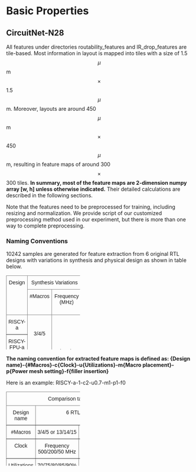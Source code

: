 # Basic Properties
## CircuitNet-N28
All features under directories routability_features and IR_drop_features are tile-based. Most information in layout is mapped into tiles with a size of 1.5$$\mu$$m$$\times$$1.5$$\mu$$m.
Moreover, layouts are around 450$$\mu$$m$$\times$$450$$\mu$$m, resulting in feature maps of around 300$$\times$$300 tiles. **In summary, most of the feature maps are 2-dimension numpy array [w, h] unless otherwise indicated.** Their detailed calculations are described in the following sections.

Note that the features need to be preprocessed for training, including resizing and normalization. We provide script of our customized preprocessing method used in our experiment, but there is more than one way to complete preprocessing.



### Naming Conventions

10242 samples are generated for feature extraction from 6 original RTL designs with variations in synthesis and physical design as shown in table below. 

<style type="text/css">
.tg  {border-collapse:collapse;border-spacing:0;}
.tg {width:100px;height:100px}
.tg td{border-color:black;border-style:solid;border-width:1px;font-family:Arial, sans-serif;font-size:14px;
  overflow:hidden;padding:10px 5px;word-break:normal;}
.tg th{border-color:black;border-style:solid;border-width:1px;font-family:Arial, sans-serif;font-size:14px;
  font-weight:normal;overflow:hidden;padding:10px 5px;word-break:normal;}
.tg .tg-c3ow{border-color:inherit;text-align:center;vertical-align:top}
</style>
<table class="tg">
<thead>
  <tr>
    <th class="tg-c3ow" rowspan="2">Design</th>
    <th class="tg-c3ow" colspan="2">Synthesis Variations</th>
    <th class="tg-c3ow" colspan="4">Physical Design Variations</th>
  </tr>
  <tr>
    <th class="tg-c3ow">#Macros</th>
    <th class="tg-c3ow">Frequency<br>(MHz)</th>
    <th class="tg-c3ow">Utilizations<br>(%)</th>
    <th class="tg-c3ow">#Macro<br>Placement</th>
    <th class="tg-c3ow">#Power Mesh<br>Setting</th>
    <th class="tg-c3ow">Filler Insertion</th>
  </tr>
</thead>
<tbody>
  <tr>
    <td class="tg-c3ow">RISCY-a</td>
    <td class="tg-c3ow" rowspan="3"><br><br>3/4/5</td>
    <td class="tg-c3ow" rowspan="6"><br><br><br><br><br>50/200/500<br></td>
    <td class="tg-c3ow" rowspan="6"><br><br><br><br><br>70/75/80/85/90</td>
    <td class="tg-c3ow" rowspan="6"><br><br><br><br><br>3</td>
    <td class="tg-c3ow" rowspan="6"><br><br><br><br><br>8</td>
    <td class="tg-c3ow" rowspan="6"><br><br><br><br>After Placement<br>/After Routing</td>
  </tr>
  <tr>
    <td class="tg-c3ow">RISCY-FPU-a</td>
  </tr>
  <tr>
    <td class="tg-c3ow">zero-riscy-a</td>
  </tr>
  <tr>
    <td class="tg-c3ow">RISCY-b</td>
    <td class="tg-c3ow" rowspan="3"><br><br>13/14/15</td>
  </tr>
  <tr>
    <td class="tg-c3ow">RISCY-FPU-b</td>
  </tr>
  <tr>
    <td class="tg-c3ow">zero-riscy-b</td>
  </tr>
</tbody>
</table>

**The naming convention for extracted feature maps is defined as: {Design name}-{#Macros}-c{Clock}-u{Utilizations}-m{Macro placement}-p{Power mesh setting}-f{filler insertion}**

Here is an example: RISCY-a-1-c2-u0.7-m1-p1-f0

<style type="text/css">
.tg  {border-collapse:collapse;border-spacing:0;}
.tg {width:200px;height:200px}
.tg td{border-color:black;border-style:solid;border-width:1px;font-family:Arial, sans-serif;font-size:14px;
  overflow:hidden;padding:10px 5px;word-break:normal;}
.tg th{border-color:black;border-style:solid;border-width:1px;font-family:Arial, sans-serif;font-size:14px;
  font-weight:normal;overflow:hidden;padding:10px 5px;word-break:normal;}
.tg .tg-c3ow{border-color:inherit;text-align:center;vertical-align:top}
</style>
<table class="tg">
<thead>
  <tr>
    <th class="tg-c3ow" colspan="3">Comparison table</th>
  </tr>
</thead>
<tbody>
  <tr>
    <td class="tg-c3ow">Design name</td>
    <td class="tg-c3ow" colspan="2">6 RTL designs</td>
  </tr>
  <tr>
    <td class="tg-c3ow">#Macros</td>
    <td class="tg-c3ow">3/4/5 or 13/14/15</td>
    <td class="tg-c3ow">1/2/3</td>
  </tr>
  <tr>
    <td class="tg-c3ow">Clock</td>
    <td class="tg-c3ow">Frequency 500/200/50 MHz</td>
    <td class="tg-c3ow">Clock period 2/5/20 ns</td>
  </tr>
  <tr>
    <td class="tg-c3ow">Utilizations</td>
    <td class="tg-c3ow">70/75/80/85/90%</td>
    <td class="tg-c3ow">0.7/0.75/0.8/0.85/0.9</td>
  </tr>
  <tr>
    <td class="tg-c3ow">Macro placement</td>
    <td class="tg-c3ow">3</td>
    <td class="tg-c3ow">1/2/3</td>
  </tr>
  <tr>
    <td class="tg-c3ow">Power mesh setting</td>
    <td class="tg-c3ow">8</td>
    <td class="tg-c3ow">1/2/3/4/5/6/7/8</td>
  </tr>
  <tr>
    <td class="tg-c3ow">filler insertion</td>
    <td class="tg-c3ow">After placement/After routing</td>
    <td class="tg-c3ow">1/0</td>
  </tr>
</tbody>
</table>




